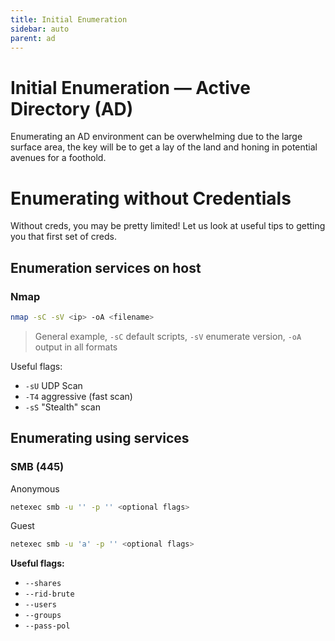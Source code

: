 ```yaml
---
title: Initial Enumeration
sidebar: auto
parent: ad
---
```


# Initial Enumeration — Active Directory (AD)
Enumerating an AD environment can be overwhelming due to the large surface area, the key will be to get a lay of the land and honing in potential avenues for a foothold.


# Enumerating without Credentials
Without creds, you may be pretty limited! Let us look at useful tips to getting you that first set of creds.

## Enumeration services on host

### Nmap
```bash
nmap -sC -sV <ip> -oA <filename>
```
> General example, `-sC` default scripts, `-sV` enumerate version, `-oA` output in all formats

Useful flags:
- `-sU` UDP Scan
- `-T4` aggressive (fast scan)
- `-sS` "Stealth" scan



## Enumerating using services
### SMB (445)
Anonymous
```bash
netexec smb -u '' -p '' <optional flags>
```
Guest
```bash
netexec smb -u 'a' -p '' <optional flags>
```

**Useful flags:**
- `--shares`
- `--rid-brute`
- `--users`
- `--groups`
- `--pass-pol`
